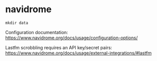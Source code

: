 # navidrome

```
mkdir data
```

Configuration documentation: https://www.navidrome.org/docs/usage/configuration-options/

Lastfm scrobbling requires an API key/secret pairs: https://www.navidrome.org/docs/usage/external-integrations/#lastfm
